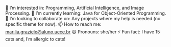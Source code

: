 👀 I’m interested in: Programming, Artificial Intelligence, and Image Processing.
🌱 I’m currently learning: Java for Object-Oriented Programming.
💞️ I’m looking to collaborate on: Any projects where my help is needed (no specific theme for now).
📫 How to reach me: marilia.graziele@aluno.uece.br
😄 Pronouns: she/her
⚡ Fun fact: I have 15 cats and, I’m allergic to cats!

<!---
mariliasatierf/mariliasatierf is a ✨ special ✨ repository because its `README.md` (this file) appears on your GitHub profile.
You can click the Preview link to take a look at your changes.
--->
